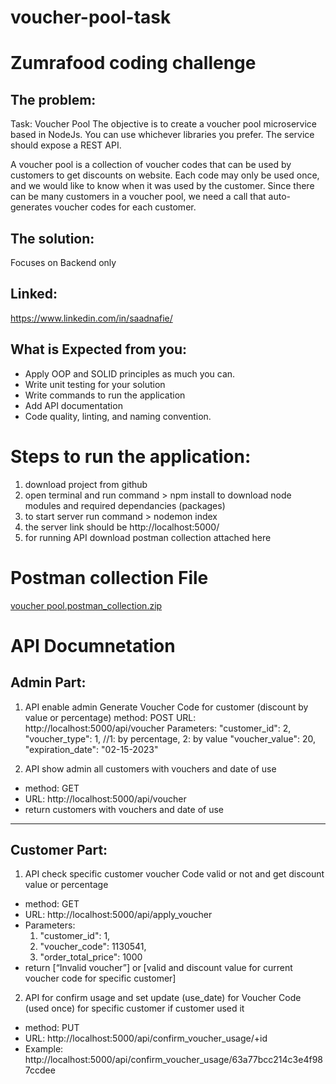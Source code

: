 # voucher-pool-task

# Zumrafood coding challenge

## The problem:
Task: Voucher Pool
The objective is to create a voucher pool microservice based in NodeJs. You can use whichever libraries you prefer. The service should expose a ​REST API​.

A voucher pool is a collection of voucher codes that can be used by customers to get discounts on website. Each code may only be used once, and we would like to know when it was used by the customer. Since there can be many customers in a voucher pool, we need a call that auto-generates voucher codes for each customer.


## The solution:
Focuses on Backend only


## Linked:
https://www.linkedin.com/in/saadnafie/

## What is Expected from you:
- Apply OOP and SOLID principles as much you can.
- Write unit testing for your solution
- Write commands to run the application
- Add API documentation
- Code quality, linting, and naming convention.


# Steps to run the application:

1. download project from github
2. open terminal and run command > npm install to download node modules and required dependancies (packages)
3. to start server run command > nodemon index
4. the server link should be http://localhost:5000/
5. for running API download postman collection attached here


# Postman collection File

[voucher pool.postman_collection.zip](https://github.com/saadnafie/voucher-pool-task/files/10299352/voucher.pool.postman_collection.zip)


# API Documnetation

## Admin Part:

1. API enable admin Generate Voucher Code for customer (discount by value or percentage)
method: POST
URL: http://localhost:5000/api/voucher
Parameters:
    "customer_id": 2,
    "voucher_type": 1, //1: by percentage, 2: by value
    "voucher_value": 20,
    "expiration_date": "02-15-2023"



2. API show admin all customers with vouchers and date of use
- method: GET
- URL: http://localhost:5000/api/voucher
- return customers with vouchers and date of use
___________________________________________________________________________________________

## Customer Part:


1. API check specific customer voucher Code valid or not and get discount value or percentage
 - method: GET
 - URL: http://localhost:5000/api/apply_voucher
- Parameters: 
    1. "customer_id": 1,
    2. "voucher_code": 1130541,
    3. "order_total_price": 1000
- return [“Invalid voucher”] or [valid and discount value for current voucher code for specific customer]

2. API for confirm usage and set update (use_date) for Voucher Code (used once) for specific customer if customer used it
 - method: PUT
- URL: http://localhost:5000/api/confirm_voucher_usage/+id
- Example: http://localhost:5000/api/confirm_voucher_usage/63a77bcc214c3e4f987ccdee




